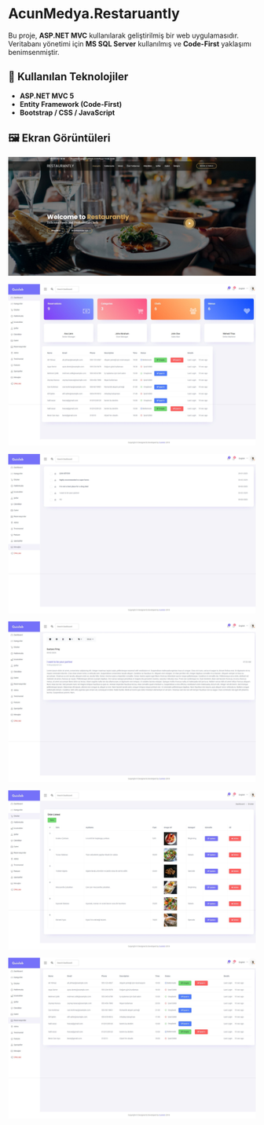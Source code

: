 # **AcunMedya.Restaruantly**  

Bu proje, **ASP.NET MVC** kullanılarak geliştirilmiş bir web uygulamasıdır. Veritabanı yönetimi için **MS SQL Server** kullanılmış ve **Code-First** yaklaşımı benimsenmiştir.  

## 📌 **Kullanılan Teknolojiler**  

- **ASP.NET MVC 5**  
- **Entity Framework (Code-First)**  
- **Bootstrap / CSS / JavaScript**  

## 🖼️ **Ekran Görüntüleri**  

![tam_ekran](images/tam-ekranzi.jpeg)  

![Dashboard](images/dashboard.jpeg)  

![mesajlar](images/mails.jpeg)  

![gusfring](images/gusfring.jpeg)  

![urun](images/urun.jpeg)  

![rezervasyon](images/rez.jpeg)  

